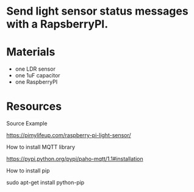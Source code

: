 Send light sensor status messages with a RapsberryPI.
=====================================================

# Materials

- one LDR sensor
- one 1uF capacitor
- one RaspberryPI

# Resources

Source Example

https://pimylifeup.com/raspberry-pi-light-sensor/

How to install MQTT library

https://pypi.python.org/pypi/paho-mqtt/1.1#installation

How to install pip

sudo apt-get install python-pip





